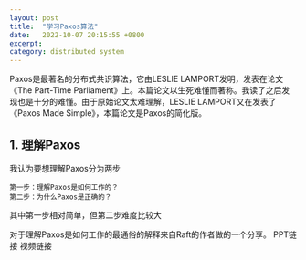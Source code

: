 ```yaml
---
layout: post
title:  "学习Paxos算法"
date:   2022-10-07 20:15:55 +0800
excerpt: 
category: distributed system
---
```


Paxos是最著名的分布式共识算法，它由LESLIE LAMPORT发明，发表在论文《The Part-Time Parliament》上。本篇论文以生死难懂而著称。我读了之后发现也是十分的难懂。由于原始论文太难理解，LESLIE LAMPORT又在发表了《Paxos Made Simple》，本篇论文是Paxos的简化版。

## 1. 理解Paxos
我认为要想理解Paxos分为两步

    第一步：理解Paxos是如何工作的？
    第二步：为什么Paxos是正确的？
其中第一步相对简单，但第二步难度比较大

对于理解Paxos是如何工作的最通俗的解释来自Raft的作者做的一个分享。
PPT链接
视频链接

